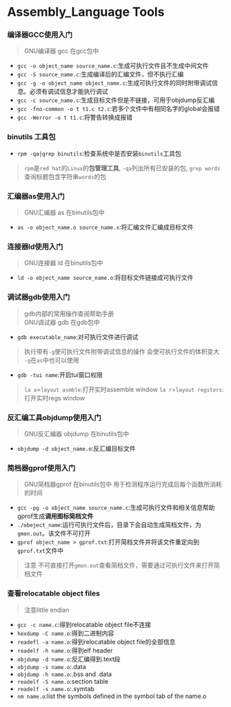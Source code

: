 # Assembly_Language Tools

### 编译器GCC使用入门
> GNU编译器 gcc 在gcc包中

* `gcc -o object_name source_name.c`:生成可执行文件且不生成中间文件
* `gcc -S source_name.c`:生成编译后的汇编文件，但不执行汇编
* `gcc -g -o object_name object_name.c`:生成可执行文件的同时附带调试信息。必须有调试信息才能执行调试
* `gcc -c source_name.c`:生成目标文件但是不链接，可用于objdump反汇编
* `gcc -fno-common -o t t1.c t2.c`:若多个文件中有相同名字的global会报错
* `gcc -Werror -o t t1.c`:将警告转换成报错

### binutils 工具包
* `rpm -qa|grep binutils`:检查系统中是否安装`binutils`工具包
> `rpm`是`red hat`的`Linux`的**包管理工具**, `-qa`列出所有已安装的包, `grep words`查询标题包含字符串`words`的包

### 汇编器as使用入门
> GNU汇编器 as 在binutils包中

* `as -o object_name.o source_name.s`:将汇编文件汇编成目标文件

### 连接器ld使用入门
> GNU连接器 ld 在binutils包中

* `ld -o object_name source_name.o`:将目标文件链接成可执行文件

### 调试器gdb使用入门

> gdb内部的常用操作查阅帮助手册     
> GNU调试器 gdb 在gdb包中  

* `gdb executable_name`:对可执行文件进行调试
> 执行带有`-g`使可执行文件附带调试信息的操作 会使可执行文件的体积变大  
> `-g`在`as`中也可以使用  

* `gdb -tui name`:开启tui窗口权限
> `la a`=`layout asmble`:打开实时assemble window
> `la r`=`layout regsters`:打开实时regs window

### 反汇编工具objdump使用入门
> GNU反汇编器 objdump 在binutils包中

* `objdump -d object_name.o`:反汇编目标文件

### 简档器gprof使用入门
> GNU简档器gprof 在binutils包中 用于检测程序运行完成后每个函数所消耗的时间

* `gcc -pg -o object_name source_name.c`:生成可执行文件和相关信息帮助gprof生成**调用图标简档文件**
* `./obeject_name`:运行可执行文件后，目录下会自动生成简档文件，为`gmon.out`。该文件不可打开
* `gprof object_name > gprof.txt`:打开简档文件并将该文件重定向到`gprof.txt`文件中
> 注意 不可直接打开`gmon.out`查看简档文件，需要通过可执行文件来打开简档文件

### 查看relocatable object files
> 注意little endian  
 
* `gcc -c name.c`:得到relocatable object file不连接
* `hexdump -C name.o`:得到二进制内容
* `readefl -a name.o`:得到relocatable object file的全部信息
* `readelf -h name.o`:得到elf header
* `objdump -d name.o`:反汇编得到.text段
* `objdump -s name.o`:.data
* `objdump -h name.o`:.bss and .data
* `readelf -S name.o`:section table
* `readelf -s name.o`:.symtab
* `nm name.o`:list the symbols defined in the symbol tab of the name.o

